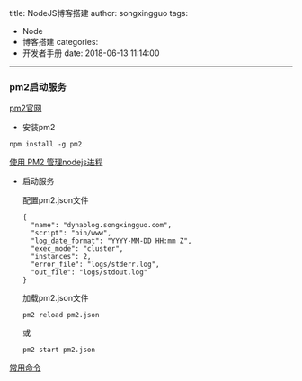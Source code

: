 title: NodeJS博客搭建
author: songxingguo
tags:
  - Node
  - 博客搭建
categories:
  - 开发者手册
date: 2018-06-13 11:14:00
---
### pm2启动服务

 [pm2官网](http://pm2.keymetrics.io/docs/usage/cluster-mode/)

- 安装pm2

 ```
 npm install -g pm2
 ```
 [使用 PM2 管理nodejs进程](https://www.cnblogs.com/liusixin/p/7007340.html)
 
- 启动服务

  配置pm2.json文件
  
  ```
  {
	"name": "dynablog.songxingguo.com",
	"script": "bin/www",
	"log_date_format": "YYYY-MM-DD HH:mm Z",
	"exec_mode": "cluster",
	"instances": 2,
	"error_file": "logs/stderr.log",
	"out_file": "logs/stdout.log"
  }
  ```
  加载pm2.json文件
  
  ```
  pm2 reload pm2.json
  ```
  或
  ```
  pm2 start pm2.json
  ```


 [常用命令](https://www.cnblogs.com/jtnote/p/6230720.html)
